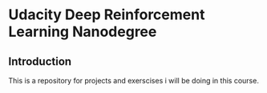 # Udacity Deep Reinforcement Learning Nanodegree

## Introduction
This is a repository for projects and exerscises i will be doing in this course.